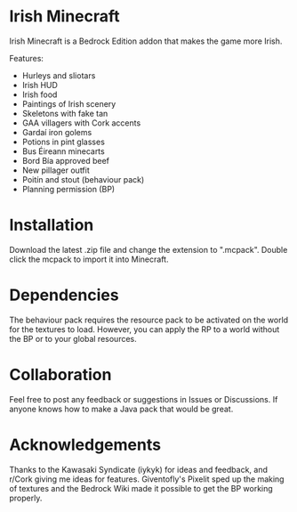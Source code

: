 # Irish Minecraft

Irish Minecraft is a Bedrock Edition addon that makes the game more Irish.

Features:
- Hurleys and sliotars
- Irish HUD
- Irish food
- Paintings of Irish scenery
- Skeletons with fake tan
- GAA villagers with Cork accents
- Gardaí iron golems
- Potions in pint glasses
- Bus Éireann minecarts
- Bord Bía approved beef
- New pillager outfit
- Poitín and stout (behaviour pack)
- Planning permission (BP)

# Installation

Download the latest .zip file  and change the extension to ".mcpack".
Double click the mcpack to import it into Minecraft.

# Dependencies

The behaviour pack requires the resource pack to be activated on the world for the textures to load. However, you can apply the RP to a world without the BP or to your global resources.

# Collaboration

Feel free to post any feedback or suggestions in Issues or Discussions. If anyone knows how to make a Java pack that would be great.

# Acknowledgements

Thanks to the Kawasaki Syndicate (iykyk) for ideas and feedback, and r/Cork giving me ideas for features. Giventofly's Pixelit sped up the making of textures and the Bedrock Wiki made it possible to get the BP working properly.
